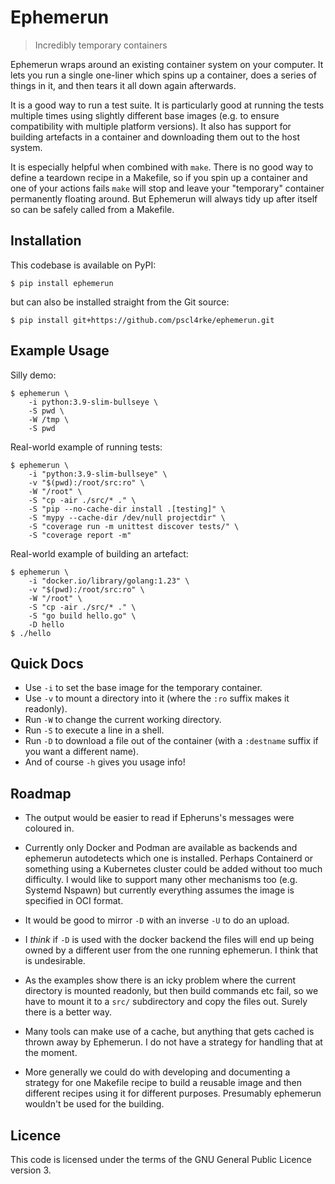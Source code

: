 
# Ephemerun

>   Incredibly temporary containers

Ephemerun wraps around an existing container system on your computer.
It lets you run a single one-liner which spins up a container,
does a series of things in it, and then tears it all down again afterwards.

It is a good way to run a test suite.
It is particularly good at running the tests multiple times using
slightly different base images
(e.g. to ensure compatibility with multiple platform versions).
It also has support for building artefacts in a container and
downloading them out to the host system.

It is especially helpful when combined with `make`.
There is no good way to define a teardown recipe in a Makefile,
so if you spin up a container and one of your actions fails
`make` will stop and leave your "temporary" container permanently
floating around.
But Ephemerun will always tidy up after itself so can be safely called
from a Makefile.

## Installation

This codebase is available  on PyPI:

    $ pip install ephemerun

but can also be installed straight from the Git source:

    $ pip install git+https://github.com/pscl4rke/ephemerun.git

## Example Usage

Silly demo:

    $ ephemerun \
        -i python:3.9-slim-bullseye \
        -S pwd \
        -W /tmp \
        -S pwd

Real-world example of running tests:

    $ ephemerun \
        -i "python:3.9-slim-bullseye" \
        -v "$(pwd):/root/src:ro" \
        -W "/root" \
        -S "cp -air ./src/* ." \
        -S "pip --no-cache-dir install .[testing]" \
        -S "mypy --cache-dir /dev/null projectdir" \
        -S "coverage run -m unittest discover tests/" \
        -S "coverage report -m"

Real-world example of building an artefact:

    $ ephemerun \
        -i "docker.io/library/golang:1.23" \
        -v "$(pwd):/root/src:ro" \
        -W "/root" \
        -S "cp -air ./src/* ." \
        -S "go build hello.go" \
        -D hello
    $ ./hello

## Quick Docs

* Use `-i` to set the base image for the temporary container.
* Use `-v` to mount a directory into it (where the `:ro` suffix
makes it readonly).
* Run `-W` to change the current working directory.
* Run `-S` to execute a line in a shell.
* Run `-D` to download a file out of the container (with
a `:destname` suffix if you want a different name).
* And of course `-h` gives you usage info!

## Roadmap

* The output would be easier to read if Epheruns's messages
were coloured in.

* Currently only Docker and Podman are available as backends
and ephemerun autodetects which one is installed.
Perhaps Containerd or something using a Kubernetes cluster
could be added without too much difficulty.
I would like to support many other mechanisms too
(e.g. Systemd Nspawn)
but currently everything assumes the image is specified
in OCI format.

* It would be good to mirror `-D` with an inverse `-U`
to do an upload.

* I *think* if `-D` is used with the docker backend the files
will end up being owned by a different user from the one running
ephemerun.
I think that is undesirable.

* As the examples show there is an icky problem where the current
directory is mounted readonly,
but then build commands etc fail,
so we have to mount it to a `src/` subdirectory and copy the files out.
Surely there is a better way.

* Many tools can make use of a cache,
but anything that gets cached is thrown away by Ephemerun.
I do not have a strategy for handling that at the moment.

* More generally we could do with developing and documenting a strategy
for one Makefile recipe to build a reusable image
and then different recipes using it for different purposes.
Presumably ephemerun wouldn't be used for the building.

## Licence

This code is licensed under the terms of the
GNU General Public Licence version 3.

